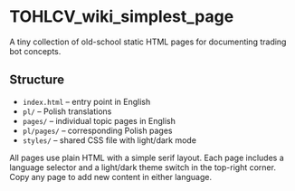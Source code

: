 # TOHLCV_wiki_simplest_page

A tiny collection of old-school static HTML pages for documenting trading bot concepts.

## Structure

- `index.html` – entry point in English
- `pl/` – Polish translations
- `pages/` – individual topic pages in English
- `pl/pages/` – corresponding Polish pages
- `styles/` – shared CSS file with light/dark mode

All pages use plain HTML with a simple serif layout.  Each page includes a language selector and a light/dark theme switch in the top-right corner.  Copy any page to add new content in either language.
